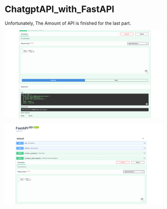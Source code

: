 # ChatgptAPI_with_FastAPI

Unfortunately, The Amount of API is finished for the last part.

![alt text](image.png)


![alt text](image-1.png)

